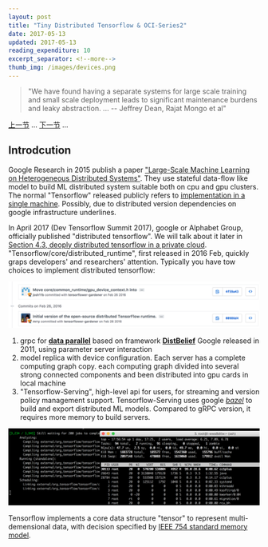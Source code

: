 ```yaml
---
layout: post
title: "Tiny Distributed Tensorflow & OCI-Series2"
date: 2017-05-13
updated: 2017-05-13
reading_expenditure: 10
excerpt_separator: <!--more-->
thumb_img: /images/devices.png
---
```


> "We have found having a separate systems for large scale training and small scale deployment leads to significant maintenance burdens and leaky abstraction. ... -- Jeffrey Dean, Rajat Mongo et al"
<!--more-->

<style>
div.post h2 {
  counter-reset: index2 1; }
div.post {
	counter-reset: figures 1;
}

</style>

[上一节](http://yiakwy.github.io/blog/2017/05/06/Tiny-Distributed-Tensorflow-&-OCI-Series1) ...
[下一节](http://yiakwy.github.io/blog/2017/05/06/Tiny-Distributed-Tensorflow-&-OCI-Series3) ...

## Introdcution
Google Research in 2015 publish a paper ["Large-Scale Machine Learning on Heterogeneous Distributed Systems"](#bibiligraphy). They use stateful data-flow like model to build ML distributed system suitable both on cpu and gpu clusters. The normal "Tensorflow" released publicly refers to [implementation in a single machine](https://en.wikipedia.org/wiki/TensorFlow). Possibly, due to distributed version dependencies on google infrastructure underlines. 

In April 2017 \(Dev Tensorflow Summit 2017\), google or Alphabet Group, officially published "distributed tensorflow". We will talk about it later in [Section 4.3, deoply distributed tensorflow in a private cloud](#deploy-tensorflow-clusters-in-a-private-cloud). "Tensorflow/core/distributed_runtime", first released in 2016 Feb, quickly graps developers' and researchers' attention. Typically you have tow choices to implement distributed tensorflow:

![tensorflow-distributed](/images/deploy-tensorflow-in-cloud/tensorflow-distributed.png)

1. grpc for <span style="text-decoration: underline">**data parallel**</span> based on framework <span style="text-decoration: underline">**DistBelief**</span> Google released in 2011, using parameter server interaction
2. model replica with device configuration. Each server has a complete computing graph copy. each computing graph divided into several strong connected components and been distributed into gpu cards in local machine
3. "Tensorflow-Serving", high-level api for users, for streaming and version policy management support. Tensorflow-Serving uses google <span style="text-decoration: underline">*bazel*</span> to build and export distributed ML models. Compared to gRPC version, it requires more memory to build servers.

![bazel-compelling](/images/deploy-tensorflow-in-cloud/bazel-compelling.png)

Tensorflow implements a core data structure "tensor" to represent multi-demensional data, with decision specified by [IEEE 754 standard memory model](https://www.tensorflow.org/programmers_guide/dims_types). 




